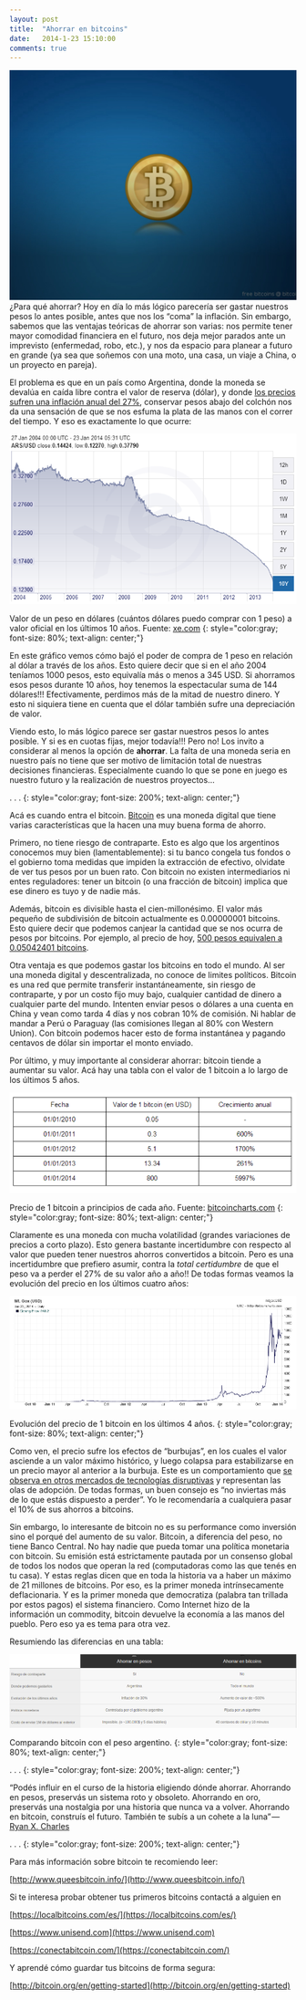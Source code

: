 ```yaml
---
layout: post
title:  "Ahorrar en bitcoins"
date:   2014-1-23 15:10:00
comments: true
---
```

<img class="btc" src="/img/ahorrar/1.jpeg">

<br/>
¿Para qué ahorrar? Hoy en día lo más lógico parecería ser gastar nuestros pesos lo antes posible, antes que nos los “coma” la inflación. Sin embargo, sabemos que las ventajas teóricas de ahorrar son varias: nos permite tener mayor comodidad financiera en el futuro, nos deja mejor parados ante un imprevisto (enfermedad, robo, etc.), y nos da espacio para planear a futuro en grande (ya sea que soñemos con una moto, una casa, un viaje a China, o un proyecto en pareja).

El problema es que en un país como Argentina, donde la moneda se devalúa en caída libre contra el valor de reserva (dólar), y donde [los precios sufren una inflación anual del 27%](http://www.economist.com/category/print-sections/economic-and-financial-indicators), conservar pesos abajo del colchón nos da una sensación de que se nos esfuma la plata de las manos con el correr del tiempo. Y eso es exactamente lo que ocurre:

<img src="/img/ahorrar/2.png">

Valor de un peso en dólares (cuántos dólares puedo comprar con 1 peso) a valor oficial en los últimos 10 años. Fuente: [xe.com](xe.com)
{: style="color:gray; font-size: 80%; text-align: center;"}

En este gráfico vemos cómo bajó el poder de compra de 1 peso en relación al dólar a través de los años. Esto quiere decir que si en el año 2004 teníamos 1000 pesos, esto equivalía más o menos a 345 USD. Si ahorramos esos pesos durante 10 años, hoy tenemos la espectacular suma de 144 dólares!!! Efectivamente, perdimos más de la mitad de nuestro dinero. Y esto ni siquiera tiene en cuenta que el dólar también sufre una depreciación de valor.

Viendo esto, lo más lógico parece ser gastar nuestros pesos lo antes posible. Y si es en cuotas fijas, mejor todavía!!! Pero no! Los invito a considerar al menos la opción de **ahorrar**. La falta de una moneda seria en nuestro país no tiene que ser motivo de limitación total de nuestras decisiones financieras. Especialmente cuando lo que se pone en juego es nuestro futuro y la realización de nuestros proyectos…

. . .
{: style="color:gray; font-size: 200%; text-align: center;"}

Acá es cuando entra el bitcoin. [Bitcoin](http://www.queesbitcoin.info/) es una moneda digital que tiene varias características que la hacen una muy buena forma de ahorro.

Primero, no tiene riesgo de contraparte. Esto es algo que los argentinos conocemos muy bien (lamentablemente): si tu banco congela tus fondos o el gobierno toma medidas que impiden la extracción de efectivo, olvidate de ver tus pesos por un buen rato. Con bitcoin no existen intermediarios ni entes reguladores: tener un bitcoin (o una fracción de bitcoin) implica que ese dinero es tuyo y de nadie más.

Además, bitcoin es divisible hasta el cien-millonésimo. El valor más pequeño de subdivisión de bitcoin actualmente es 0.00000001 bitcoins. Esto quiere decir que podemos canjear la cantidad que se nos ocurra de pesos por bitcoins. Por ejemplo, al precio de hoy, [500 pesos equivalen a 0.05042401 bitcoins](http://www.mercado-bitcoin.com.ar/calculator/coinbase/ars/500).

Otra ventaja es que podemos gastar los bitcoins en todo el mundo. Al ser una moneda digital y descentralizada, no conoce de limites políticos. Bitcoin es una red que permite transferir instantáneamente, sin riesgo de contraparte, y por un costo fijo muy bajo, cualquier cantidad de dinero a cualquier parte del mundo. Intenten enviar pesos o dólares a una cuenta en China y vean como tarda 4 días y nos cobran 10% de comisión. Ni hablar de mandar a Perú o Paraguay (las comisiones llegan al 80% con Western Union). Con bitcoin podemos hacer esto de forma instantánea y pagando centavos de dólar sin importar el monto enviado.

Por último, y muy importante al considerar ahorrar: bitcoin tiende a aumentar su valor. Acá hay una tabla con el valor de 1 bitcoin a lo largo de los últimos 5 años.

<img class="centerimage" src="/img/ahorrar/3.png">

Precio de 1 bitcoin a principios de cada año. Fuente: [bitcoincharts.com](http://bitcoincharts.com/)
{: style="color:gray; font-size: 80%; text-align: center;"}

Claramente es una moneda con mucha volatilidad (grandes variaciones de precios a corto plazo). Esto genera bastante incertidumbre con respecto al valor que pueden tener nuestros ahorros convertidos a bitcoin. Pero es una incertidumbre que prefiero asumir, contra la *total certidumbre* de que el peso va a perder el 27% de su valor año a año!! De todas formas veamos la evolución del precio en los últimos cuatro años:

<img src="/img/ahorrar/4.png">

Evolución del precio de 1 bitcoin en los últimos 4 años.
{: style="color:gray; font-size: 80%; text-align: center;"}

Como ven, el precio sufre los efectos de “burbujas”, en los cuales el valor asciende a un valor máximo histórico, y luego colapsa para estabilizarse en un precio mayor al anterior a la burbuja. Este es un comportamiento que [se observa en otros mercados de tecnologías disruptivas](http://www-bcf.usc.edu/~tellis/radical.pdf) y representan las olas de adopción. De todas formas, un buen consejo es “no inviertas más de lo que estás dispuesto a perder”. Yo le recomendaría a cualquiera pasar el 10% de sus ahorros a bitcoins.

Sin embargo, lo interesante de bitcoin no es su performance como inversión sino el porqué del aumento de su valor. Bitcoin, a diferencia del peso, no tiene Banco Central. No hay nadie que pueda tomar una política monetaria con bitcoin. Su emisión está estrictamente pautada por un consenso global de todos los nodos que operan la red (computadoras como las que tenés en tu casa). Y estas reglas dicen que en toda la historia va a haber un máximo de 21 millones de bitcoins. Por eso, es la primer moneda intrínsecamente deflacionaria. Y es la primer moneda que democratiza (palabra tan trillada por estos pagos) el sistema financiero. Como Internet hizo de la información un commodity, bitcoin devuelve la economía a las manos del pueblo. Pero eso ya es tema para otra vez.

Resumiendo las diferencias en una tabla:

<img src="/img/ahorrar/5.png">

Comparando bitcoin con el peso argentino.
{: style="color:gray; font-size: 80%; text-align: center;"}

. . .
{: style="color:gray; font-size: 200%; text-align: center;"}

“Podés influir en el curso de la historia eligiendo dónde ahorrar. Ahorrando en pesos, preservás un sistema roto y obsoleto. Ahorrando en oro, preservás una nostalgia por una historia que nunca va a volver. Ahorrando en bitcoin, construís el futuro. También te subís a un cohete a la luna” — [Ryan X. Charles](https://medium.com/@ryanxcharles)

. . .
{: style="color:gray; font-size: 200%; text-align: center;"}

Para más información sobre bitcoin te recomiendo leer:

[http://www.queesbitcoin.info/](http://www.queesbitcoin.info/)

Si te interesa probar obtener tus primeros bitcoins contactá a alguien en 

[https://localbitcoins.com/es/](https://localbitcoins.com/es/)

[https://www.unisend.com](https://www.unisend.com)

[https://conectabitcoin.com/](https://conectabitcoin.com/)

Y aprendé cómo guardar tus bitcoins de forma segura:

[http://bitcoin.org/en/getting-started](http://bitcoin.org/en/getting-started)